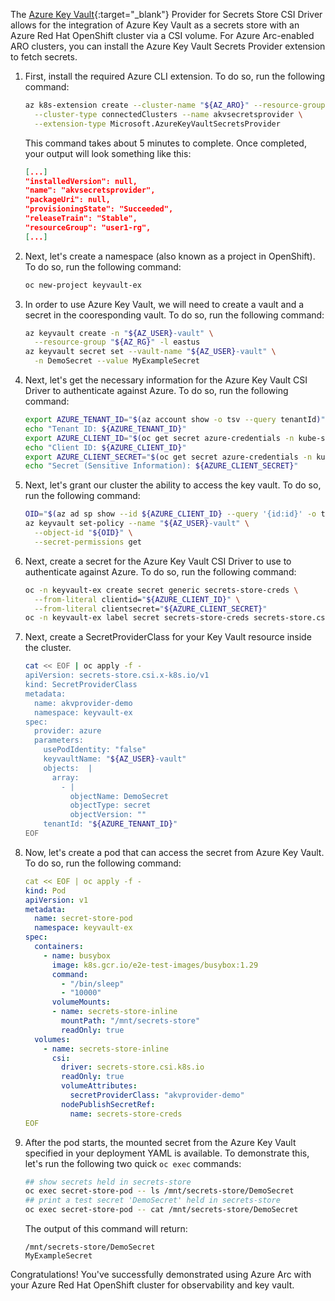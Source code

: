 The [Azure Key Vault](https://azure.microsoft.com/en-us/products/key-vault/){:target="_blank"} Provider for Secrets Store CSI Driver allows for the integration of Azure Key Vault as a secrets store with an Azure Red Hat OpenShift cluster via a CSI volume. For Azure Arc-enabled ARO clusters, you can install the Azure Key Vault Secrets Provider extension to fetch secrets.

1. First, install the required Azure CLI extension. To do so, run the following command:

    ```bash
    az k8s-extension create --cluster-name "${AZ_ARO}" --resource-group "${AZ_RG}" \
      --cluster-type connectedClusters --name akvsecretsprovider \
      --extension-type Microsoft.AzureKeyVaultSecretsProvider
    ```

    This command takes about 5 minutes to complete. Once completed, your output will look something like this: 

    ```json
    [...]
    "installedVersion": null,
    "name": "akvsecretsprovider",
    "packageUri": null,
    "provisioningState": "Succeeded",
    "releaseTrain": "Stable",
    "resourceGroup": "user1-rg",
    [...]
    ```

1. Next, let's create a namespace (also known as a project in OpenShift). To do so, run the following command:

    ```bash
    oc new-project keyvault-ex
    ```

1. In order to use Azure Key Vault, we will need to create a vault and a secret in the cooresponding vault. To do so, run the following command:

    ```bash
    az keyvault create -n "${AZ_USER}-vault" \
      --resource-group "${AZ_RG}" -l eastus
    az keyvault secret set --vault-name "${AZ_USER}-vault" \
      -n DemoSecret --value MyExampleSecret
    ```

1. Next, let's get the necessary information for the Azure Key Vault CSI Driver to authenticate against Azure. To do so, run the following command:

    ```bash
    export AZURE_TENANT_ID="$(az account show -o tsv --query tenantId)"
    echo "Tenant ID: ${AZURE_TENANT_ID}"
    export AZURE_CLIENT_ID="$(oc get secret azure-credentials -n kube-system -o json | jq -r .data.azure_client_id | base64 --decode)"
    echo "Client ID: ${AZURE_CLIENT_ID}"
    export AZURE_CLIENT_SECRET="$(oc get secret azure-credentials -n kube-system -o json | jq -r .data.azure_client_secret | base64 --decode)"
    echo "Secret (Sensitive Information): ${AZURE_CLIENT_SECRET}"
    ```

1. Next, let's grant our cluster the ability to access the key vault. To do so, run the following command:

    ```bash
    OID="$(az ad sp show --id ${AZURE_CLIENT_ID} --query '{id:id}' -o tsv)"
    az keyvault set-policy --name "${AZ_USER}-vault" \
      --object-id "${OID}" \
      --secret-permissions get
    ```

1. Next, create a secret for the Azure Key Vault CSI Driver to use to authenticate against Azure. To do so, run the following command:

    ```bash
    oc -n keyvault-ex create secret generic secrets-store-creds \
      --from-literal clientid="${AZURE_CLIENT_ID}" \
      --from-literal clientsecret="${AZURE_CLIENT_SECRET}"
    oc -n keyvault-ex label secret secrets-store-creds secrets-store.csi.k8s.io/used=true
    ```

1. Next, create a SecretProviderClass for your Key Vault resource inside the cluster. 

    ```bash
    cat << EOF | oc apply -f -
    apiVersion: secrets-store.csi.x-k8s.io/v1
    kind: SecretProviderClass
    metadata:
      name: akvprovider-demo
      namespace: keyvault-ex 
    spec:
      provider: azure
      parameters:
        usePodIdentity: "false"
        keyvaultName: "${AZ_USER}-vault"
        objects:  |
          array:
            - |
              objectName: DemoSecret
              objectType: secret
              objectVersion: ""
        tenantId: "${AZURE_TENANT_ID}"
    EOF
    ```

1. Now, let's create a pod that can access the secret from Azure Key Vault. To do so, run the following command:

    ```yaml
    cat << EOF | oc apply -f -
    kind: Pod
    apiVersion: v1
    metadata:
      name: secret-store-pod
      namespace: keyvault-ex 
    spec:
      containers:
        - name: busybox
          image: k8s.gcr.io/e2e-test-images/busybox:1.29
          command:
            - "/bin/sleep"
            - "10000"
          volumeMounts:
          - name: secrets-store-inline
            mountPath: "/mnt/secrets-store"
            readOnly: true
      volumes:
        - name: secrets-store-inline
          csi:
            driver: secrets-store.csi.k8s.io
            readOnly: true
            volumeAttributes:
              secretProviderClass: "akvprovider-demo"
            nodePublishSecretRef:
              name: secrets-store-creds
    EOF
    ```

1. After the pod starts, the mounted secret from the Azure Key Vault specified in your deployment YAML is available. To demonstrate this, let's run the following two quick `oc exec` commands:

    ```bash
    ## show secrets held in secrets-store
    oc exec secret-store-pod -- ls /mnt/secrets-store/DemoSecret
    ## print a test secret 'DemoSecret' held in secrets-store
    oc exec secret-store-pod -- cat /mnt/secrets-store/DemoSecret
    ```

    The output of this command will return:

    ```
    /mnt/secrets-store/DemoSecret
    MyExampleSecret
    ```

Congratulations! You've successfully demonstrated using Azure Arc with your Azure Red Hat OpenShift cluster for observability and key vault. 